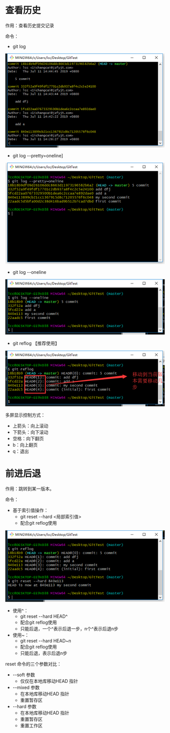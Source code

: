 # 查看历史
作用：查看历史提交记录



命令：
* git log

![](.\7.png)

* git log --pretty=oneline]

![](..\Git、GitHub\8.png)

* git log --oneline

![](.\9.png)

* git reflog 【推荐使用】

![](.\10.png)



多屏显示控制方式：
* 上箭头：向上滚动
* 下箭头：向下滚动
* 空格：向下翻页
* b：向上翻页
* q：退出

 # 前进后退
作用：跳转到某一版本。



命令：
* 基于索引值操作：
    * git reset --hard <局部索引值>
    * 配合git reflog使用

![](.\11.png)

* 使用^：
     * git reset --hard HEAD^
     * 配合git reflog使用
     * 只能后退，一个^表示后退一步，n个^表示后退n步
* 使用~：
    * git reset --hard HEAD~n
    * 配合git reflog使用
    * 只能后退，表示后退n步



reset 命令的三个参数对比：

* --soft 参数
    * 仅仅在本地库移动HEAD 指针
* --mixed 参数
    * 在本地库移动HEAD 指针
    * 重置暂存区
* --hard 参数
    * 在本地库移动HEAD 指针
    * 重置暂存区
    * 重置工作区
          

